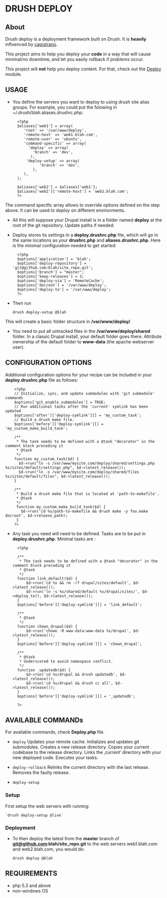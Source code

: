 # DRUSH DEPLOY

## About

Drush deploy is a deployment framework built on Drush. It is **heavily** influenced by [capistrano](https://github.com/capistrano/capistrano).

This project aims to help you deploy your **code** in a way that will cause minimal/no downtime, and let you easily rollback if problems occur.

This project will **not** help you deploy content. For that, check out the [Deploy](http://drupal.org/project/deploy) module.

## USAGE

* You define the servers you want to deploy to using drush site alias groups. 
For example, you could put the folowing in ~/.drush/blah.aliases.drushrc.php:

        <?php
        $aliases['web1'] = array(
           'root' => '/var/www/deploy',
           'remote-host' => 'web1.blah.com',
           'remote-user' => 'ubuntu',
           'command-specific' => array(
             'deploy' => array(
               'branch' => 'dev',
              ),
	        'deploy-setup' => array(
                  'branch' => 'dev',
               ),
           ),
        );

        $aliases['web2'] = $aliases['web1'];
        $aliases['web2']['remote-host'] = 'web2.blah.com';
        ?>

The command specific array allows to override options defined on the step above. It can
be used to deploy on different environments.

* All this will suppose your Drupal install is in a folder named **deploy** at the root of the
git repository. Update paths if needed.

* Deploy stores its settings in a **deploy.drushrc.php** file, which will go in the same
locations as your **drushrc.php** and **aliases.drushrc.php**. Here is the minimal configuration
needed to get started:

		<?php
        $options['application'] = 'blah';
        $options['deploy-repository'] = 'git@github.com:blah/site_repo.git';
        $options['branch'] = "master";
        $options['keep-releases'] = 3;
        $options['deploy-via'] = 'RemoteCache';
		$options['docroot'] = '/var/www/deploy';
        $options['deploy-to'] = '/var/www/deploy';
        ?>



* Then run

    `drush deploy-setup @blah`

This will create a basic folder structure in **/var/www/deploy/**

* You need to put all untracked files in the **/var/www/deploy/shared** folder. In a classic
Drupal install, your default folder goes there. Attribute ownership of the default
folder to **www-data** (the apache webserver user).

## CONFIGURATION OPTIONS

Additional configuration options for your recipe can be included in your
**deploy.drushrc.php** file as follows:


        <?php
        // Initialize, sync, and update submodules with 'git submodule' commands
        $options['git_enable_submodules'] = TRUE;
        // Run additional tasks after the 'current' symlink has been updated
        $options['after']['deploy-symlink'][] = 'my_custom_task';
        // Build a drush make file.
        $options['before']['deploy-symlink'][] = 'my_custom_make_build_task';

        /**
         * The task needs to be defined with a @task "decorator" in the comment block preceding it
         * @task
         */
        function my_custom_task($d) {
          $d->run("ln -s /var/www/mysite.com/deploy/shared/settings.php %s/sites/default/settings.php", $d->latest_release());
          $d->run("ln -s /var/www/mysite.com/deploy/shared/files %s/sites/default/files", $d->latest_release());
        }

        /**
         * Build a drush make file that is located at 'path-to-makefile'.
         * @task
         */
         function my_custom_make_build_task($d) {
           $d->run('cd %s/path-to-makefile && drush make -y foo.make docroot', $d->release_path);
         }
        ?>

* Any task you need will need to be defined. Tasks are to be put in **deploy.drushrc.php**.
Minimal tasks are :

		<?php

		/**
         * The task needs to be defined with a @task "decorator" in the comment block preceding it
		 * @task
		 */
		function link_default($d) {
		    $d->run('cd %s && rm -rf drupal/sites/default', $d->latest_release());
		    $d->run('ln -s %s/shared/default %s/drupal/sites/', $d->deploy_to(), $d->latest_release());
		}
		$options['before']['deploy-symlink'][] = 'link_default';

		/**
		 * @task
		 */
		function chown_drupal($d) {
		    $d->run('chown -R www-data:www-data %s/drupal', $d->latest_release());
		}
		$options['before']['deploy-symlink'][] = 'chown_drupal';

		/**
		 * @task
		 * Underscored to avoid namespace conflict.
		 */
		function _updatedb($d) {
		    $d->run('cd %s/drupal && drush updatedb', $d->latest_release());
		    $d->run('cd %s/drupal && drush cc all', $d->latest_release());
		}
		$options['before']['deploy-symlink'][] = '_updatedb';

		?>


## AVAILABLE COMMANDs

For available commands, check **Deploy.php** file.

* `deploy`
    Updates your remote cache.
    Initializes and updates git submodules.
    Creates a new release directory.
    Copies your current codebase to the release directory.
    Links the ‚current‘ directory with your new deployed code.
    Executes your tasks.

* `deploy-rollback`
    Relinks the current directory with the last release.
    Removes the faulty release.

* `deploy-setup`


### Setup

First setup the web servers with running:

    `drush deploy-setup @live`

### Deployment

* To then deploy the latest from the **master** branch of <b> git@github.com:blah/site_repo.git</b>
to the web servers web1.blah.com and web2.blah.com, you would do:

    `drush deploy @blah`


## REQUIREMENTS

* php 5.3 and above
* non-windows OS


